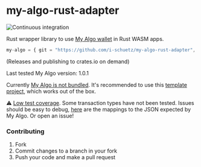 # my-algo-rust-adapter

![Continuous integration](https://github.com/i-schuetz/my-algo-rust-adapter/actions/workflows/actions.yml/badge.svg)

Rust wrapper library to use [My Algo wallet](https://github.com/randlabs/myalgo-connect) in Rust WASM apps.

```js
my-algo = { git = "https://github.com/i-schuetz/my-algo-rust-adapter", branch = "main" }
```

(Releases and publishing to crates.io on demand)

Last tested My Algo version: 1.0.1

Currently [My Algo is not bundled](https://github.com/i-schuetz/my-algo-rust-adapter/issues/3). It's recommended to use this [template project](https://github.com/i-schuetz/algonaut-myalgo-yew-template), which works out of the box.

⚠️ [Low test coverage](https://github.com/i-schuetz/my-algo-rust-adapter/issues/2). Some transaction types have not been tested. Issues should be easy to debug, [here](https://github.com/i-schuetz/my-algo-rust-adapter/blob/main/src/to_my_algo_transaction.rs) are the mappings to the JSON expected by My Algo. Or open an issue!

### Contributing

1. Fork
2. Commit changes to a branch in your fork
3. Push your code and make a pull request
